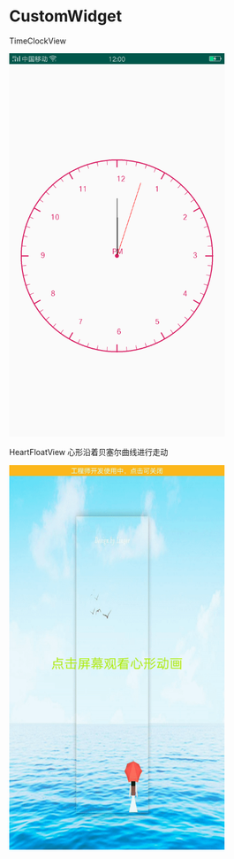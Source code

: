 # CustomWidget

TimeClockView

<img src="img/pic1.png" width="390"/>

HeartFloatView
心形沿着贝塞尔曲线进行走动

<img src="img/pic2.gif" width="390"/>

